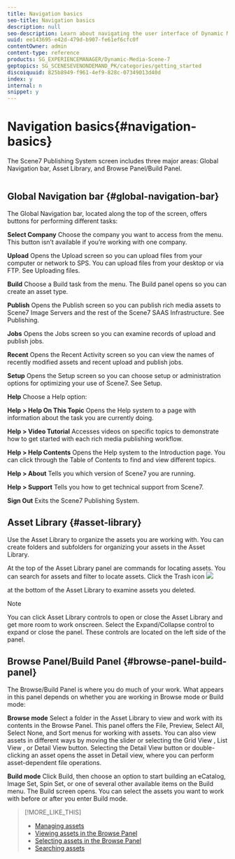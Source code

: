 ```yaml
---
title: Navigation basics
seo-title: Navigation basics
description: null
seo-description: Learn about navigating the user interface of Dynamic Media Classic.
uuid: ee143695-e42d-479d-b907-fe61ef6cfc0f
contentOwner: admin
content-type: reference
products: SG_EXPERIENCEMANAGER/Dynamic-Media-Scene-7
geptopics: SG_SCENESEVENONDEMAND_PK/categories/getting_started
discoiquuid: 825b8949-f961-4ef9-828c-07349013d40d
index: y
internal: n
snippet: y
---
```


# Navigation basics{#navigation-basics}

The Scene7 Publishing System screen includes three major areas: Global Navigation bar, Asset Library, and Browse Panel/Build Panel.

![]() 

## Global Navigation bar {#global-navigation-bar}

The Global Navigation bar, located along the top of the screen, offers buttons for performing different tasks:

**Select Company** Choose the company you want to access from the menu. This button isn’t available if you’re working with one company.

**Upload** Opens the Upload screen so you can upload files from your computer or network to SPS. You can upload files from your desktop or via FTP. See Uploading files.

**Build** Choose a Build task from the menu. The Build panel opens so you can create an asset type.

**Publish** Opens the Publish screen so you can publish rich media assets to Scene7 Image Servers and the rest of the Scene7 SAAS Infrastructure. See Publishing.

**Jobs** Opens the Jobs screen so you can examine records of upload and publish jobs.

**Recent** Opens the Recent Activity screen so you can view the names of recently modified assets and recent upload and publish jobs.

**Setup** Opens the Setup screen so you can choose setup or administration options for optimizing your use of Scene7. See Setup.

**Help** Choose a Help option:

**Help &gt; Help&#xA;On This Topic** Opens the Help system to a page with information about the task you are currently doing.

**Help &gt; Video Tutorial** Accesses videos on specific topics to demonstrate how to get started with each rich media publishing workflow.

**Help &gt; Help Contents** Opens the Help system to the Introduction page. You can click through the Table of Contents to find and view different topics.

**Help &gt; About** Tells you which version of Scene7 you are running.

**Help &gt; Support** Tells you how to get technical support from Scene7.

**Sign Out** Exits the Scene7 Publishing System.

## Asset Library {#asset-library}

Use the Asset Library to organize the assets you are working with. You can create folders and subfolders for organizing your assets in the Asset Library.

At the top of the Asset Library panel are commands for locating assets. You can search for assets and filter to locate assets. Click the Trash icon  ![](assets/Trash_icon.png)

at the bottom of the Asset Library to examine assets you deleted.

>[!NOTE]
>
>You can click Asset Library controls to open or close the Asset Library and get more room to work onscreen. Select the Expand/Collapse control to expand or close the panel. These controls are located on the left side of the panel.

## Browse Panel/Build Panel {#browse-panel-build-panel}

The Browse/Build Panel is where you do much of your work. What appears in this panel depends on whether you are working in Browse mode or Build mode:

**Browse mode** Select a folder in the Asset Library to view and work with its contents in the Browse Panel. This panel offers the File, Preview, Select All, Select None, and Sort menus for working with assets. You can also view assets in different ways by moving the slider or selecting the Grid View , List View , or Detail View button. Selecting the Detail View button or double-clicking an asset opens the asset in Detail view, where you can perform asset-dependent file operations.

**Build mode** Click Build, then choose an option to start building an eCatalog, Image Set, Spin Set, or one of several other available items on the Build menu. The Build screen opens. You can select the assets you want to work with before or after you enter Build mode.

>[!MORE_LIKE_THIS]
>
>* [Managing assets](about-managing-assets.md)
>* [Viewing assets in the Browse Panel](viewing-assets-browse-panel.md#viewing_assets_in_the_browse_panel)
>* [Selecting assets in the Browse Panel](selecting-assets-browse-panel.md#selecting_assets_in_the_browse_panel)
>* [Searching assets](searching-assets.md#searching_assets)
